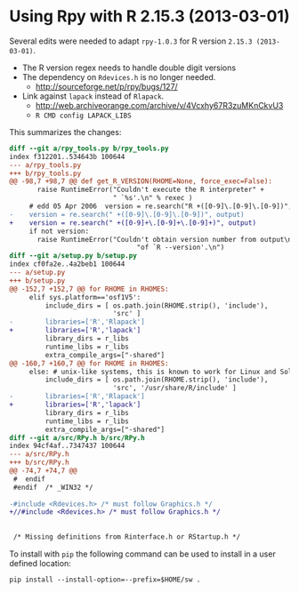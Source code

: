 # Using Rpy with R 2.15.3 (2013-03-01)

Several edits were needed to adapt `rpy-1.0.3` for R version
`2.15.3 (2013-03-01)`.

- The R version regex needs to handle double digit versions
- The dependency on `Rdevices.h` is no longer needed.
  - http://sourceforge.net/p/rpy/bugs/127/
- Link against `lapack` instead of `Rlapack`.
  - http://web.archiveorange.com/archive/v/4Vcxhy67R3zuMKnCkvU3
  - `R CMD config LAPACK_LIBS`

This summarizes the changes:
```diff
diff --git a/rpy_tools.py b/rpy_tools.py
index f312201..534643b 100644
--- a/rpy_tools.py
+++ b/rpy_tools.py
@@ -98,7 +98,7 @@ def get_R_VERSION(RHOME=None, force_exec=False):
       raise RuntimeError("Couldn't execute the R interpreter" +
                          " `%s'.\n" % rexec )
     # edd 05 Apr 2006  version = re.search("R +([0-9]\.[0-9]\.[0-9])", output)
-    version = re.search(" +([0-9]\.[0-9]\.[0-9])", output)
+    version = re.search(" +([0-9]+\.[0-9]+\.[0-9]+)", output)
     if not version:
       raise RuntimeError("Couldn't obtain version number from output\n"
                                "of `R --version'.\n")
diff --git a/setup.py b/setup.py
index cf0fa2e..4a2beb1 100644
--- a/setup.py
+++ b/setup.py
@@ -152,7 +152,7 @@ for RHOME in RHOMES:
     elif sys.platform=='osf1V5':
         include_dirs = [ os.path.join(RHOME.strip(), 'include'), 
                          'src' ]
-        libraries=['R','Rlapack']
+        libraries=['R','lapack']
         library_dirs = r_libs
         runtime_libs = r_libs
         extra_compile_args=["-shared"]
@@ -160,7 +160,7 @@ for RHOME in RHOMES:
     else: # unix-like systems, this is known to work for Linux and Solaris
         include_dirs = [ os.path.join(RHOME.strip(), 'include'), 
                          'src', '/usr/share/R/include' ]
-        libraries=['R','Rlapack']
+        libraries=['R','lapack']
         library_dirs = r_libs
         runtime_libs = r_libs
         extra_compile_args=["-shared"]
diff --git a/src/RPy.h b/src/RPy.h
index 94cf4af..7347437 100644
--- a/src/RPy.h
+++ b/src/RPy.h
@@ -74,7 +74,7 @@
 #  endif
 #endif  /* _WIN32 */
 
-#include <Rdevices.h> /* must follow Graphics.h */
+//#include <Rdevices.h> /* must follow Graphics.h */
 
 
 /* Missing definitions from Rinterface.h or RStartup.h */
```


To install with `pip` the following command can be used to install in a
user defined location:
```
pip install --install-option=--prefix=$HOME/sw .
```
